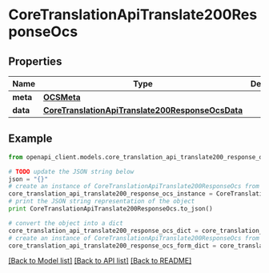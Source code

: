 # CoreTranslationApiTranslate200ResponseOcs


## Properties
Name | Type | Description | Notes
------------ | ------------- | ------------- | -------------
**meta** | [**OCSMeta**](OCSMeta.md) |  | 
**data** | [**CoreTranslationApiTranslate200ResponseOcsData**](CoreTranslationApiTranslate200ResponseOcsData.md) |  | 

## Example

```python
from openapi_client.models.core_translation_api_translate200_response_ocs import CoreTranslationApiTranslate200ResponseOcs

# TODO update the JSON string below
json = "{}"
# create an instance of CoreTranslationApiTranslate200ResponseOcs from a JSON string
core_translation_api_translate200_response_ocs_instance = CoreTranslationApiTranslate200ResponseOcs.from_json(json)
# print the JSON string representation of the object
print CoreTranslationApiTranslate200ResponseOcs.to_json()

# convert the object into a dict
core_translation_api_translate200_response_ocs_dict = core_translation_api_translate200_response_ocs_instance.to_dict()
# create an instance of CoreTranslationApiTranslate200ResponseOcs from a dict
core_translation_api_translate200_response_ocs_form_dict = core_translation_api_translate200_response_ocs.from_dict(core_translation_api_translate200_response_ocs_dict)
```
[[Back to Model list]](../README.md#documentation-for-models) [[Back to API list]](../README.md#documentation-for-api-endpoints) [[Back to README]](../README.md)



